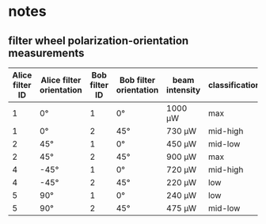 # notes

## filter wheel polarization-orientation measurements

| Alice filter ID | Alice filter orientation | Bob filter ID | Bob filter orientation | beam intensity | classification |
| ---             | ---                      | ---           | ---                    | ---            | ---            |
| 1               | 0°                       | 1             | 0°                     | 1000 µW        | max            |
| 1               | 0°                       | 2             | 45°                    | 730 µW         | mid-high       |
| 2               | 45°                      | 1             | 0°                     | 450 µW         | mid-low        |
| 2               | 45°                      | 2             | 45°                    | 900 µW         | max            |
| 4               | -45°                     | 1             | 0°                     | 720 µW         | mid-high       |
| 4               | -45°                     | 2             | 45°                    | 220 µW         | low            |
| 5               | 90°                      | 1             | 0°                     | 240 µW         | low            |
| 5               | 90°                      | 2             | 45°                    | 475 µW         | mid-low        |
